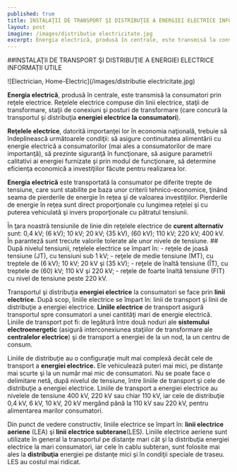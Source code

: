 ```yaml
---
published: true
title: INSTALAŢII DE TRANSPORT ŞI DISTRIBUŢIE A ENERGIEI ELECTRICE INFORMAȚII UTILE
layout: post
imagine: /images/distributie electricitate.jpg
excerpt: Energia electrică, produsă în centrale, este transmisă la consumatori prin reţele electrice.
---
```

 
 ##INSTALAŢII DE TRANSPORT ŞI DISTRIBUŢIE A ENERGIEI ELECTRICE INFORMAȚII UTILE


![Electrician, Home-Electric](/images/distributie electricitate.jpg)


**Energia electrică**, produsă în centrale, este transmisă la consumatori prin reţele electrice. Reţelele electrice compuse din linii electrice, staţii de transformare, staţii de conexiuni şi posturi de transformare (care concură la transportul şi distribuţia **energiei electrice la consumatori**).

**Reţelele electrice**, datorită importanţei lor în economia naţională, trebuie să îndeplinească următoarele condiţii: să asigure continuitatea alimentării cu energie electrică a consumatorilor (mai ales a consumatorilor de mare importanţă), să prezinte siguranţă în funcţionare, să asigure parametrii calitativi ai energiei furnizate şi prin modul de funcţionare, să determine eficienţa economică a investiţiilor făcute pentru realizarea lor.

**Energia electrică** este transportată la consumator pe diferite trepte de tensiune, care sunt stabilite pe baza unor criterii tehnico-economice, ţinând seama de pierderile de energie în reţea şi de valoarea investiţiilor. Pierderile de energie în reţea sunt direct proporţionale cu lungimea reţelei şi cu puterea vehiculată şi invers proporţionale cu pătratul tensiunii.
	
În ţara noastră tensiunile de linie din reţelele electrice de **curent alternativ** sunt: 0,4 kV; (6 kV); 10 kV; 20 kV; (35 kV), (60 kV); 110 kV; 220 kV; 400 kV. În paranteză sunt trecute valorile tolerate ale unor nivele de tensiune.
	## După nivelul tensiunii, reţelele electrice se împart în:
	- reţele de joasă tensiune (JT), cu tensiuni sub 1 kV;
	- reţele de medie tensiune (MT), cu treptele de (6 kV); 10 kV; 20 kV şi (35 kV);
	- reţele de înaltă tensiune (ÎT), cu treptele de (60) kV; 110 kV şi 220 kV;
	- reţele de foarte înaltă tensiune (FIT) cu nivel de tensiune peste 220 kV.

Transportul şi distribuţia **energiei electrice** la consumatori se face prin **linii electrice**.
După scop, liniile electrice se împart în: linii de transport şi linii de distribuţie a energiei electrice.
**Liniile electrice** de transport asigură transportul spre consumatori a unei cantităţi mari de energie electrică. Liniile de transport pot fi: de legătură între două noduri ale **sistemului electroenergetic** (asigură interconexiunea staţiilor de transformare ale **centralelor electrice**) şi de transport a energiei de la un nod, la un centru de consum.

Liniile de distribuţie au o configuraţie mult mai complexă decât cele de transport a **energiei electrice.** Ele vehiculează puteri mai mici, pe distanţe mai scurte şi la un număr mai mic de consumatori.
Nu se poate face o delimitare netă, după nivelul de tensiune, între liniile de transport şi cele de distribuţie a energiei electrice. Liniile de transport a energiei electrice au nivelele de tensiune 400 kV, 220 kV sau chiar 110 kV, iar cele de distribuţie 0,4 kV, 6 kV, 10 kV, 20 kV mergând până la 110 kV sau 220 kV, pentru alimentarea marilor consumatori.

Din punct de vedere constructiv, liniile electrice se împart în: **linii electrice aeriene** (LEA) şi **linii electrice subterane**(LES). Liniile electrice aeriene sunt utilizate în general la transportul pe distanţe mari cât şi la distribuţia energiei electrice la mari consumatori, iar cele în cablu subteran, sunt folosite mai ales la **distribuţia** energiei pe distanţe mici şi în condiţii speciale de traseu. LES au costul mai ridicat.